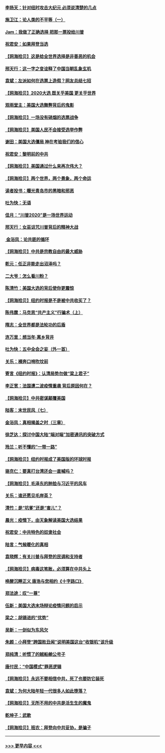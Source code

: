 #### [李扬天：针对纽时攻击大纪元 必须说清楚的几点](../pages/nsc993/n12536001.md?t=11100151) 
#### [施卫江：论人类的不平等（一）](../pages/nsc993/n12535700.md?t=11100151) 
#### [Jam：我做了正确选择 把那一票投给川普](../pages/nsc993/n12535743.md?t=11100151) 
#### [祝君安：如果拜登当选](../pages/nsc993/n12535726.md?t=11100151) 
#### [【网海拾贝】这是给全世界选择是非善恶的机会](../pages/nsc993/n12535061.md?t=11100151) 
#### [邢天行：这一字之变诠释了中国当朝乱象玄机](../pages/nsc993/n12533446.md?t=11100151) 
#### [袁斌：左派如何在选票上造假？网友总结七招](../pages/nsc993/n12533180.md?t=11100151) 
#### [【网海拾贝】2020大选 既关乎美国 更关乎世界](../pages/nsc993/n12533161.md?t=11100151) 
#### [观雨堂主：美国大选舞弊背后的鬼影](../pages/nsc993/n12533153.md?t=11100151) 
#### [【网海拾贝】一场没有硝烟的选票战争](../pages/nsc993/n12531883.md?t=11100151) 
#### [【网海拾贝】美国人民不会接受选举作弊](../pages/nsc993/n12528850.md?t=11100151) 
#### [谢田：美国大选僵局 神在考验我们的信心](../pages/nsc993/n12527932.md?t=11100151) 
#### [祝君安：黎明前的中共](../pages/nsc993/n12524071.md?t=11100151) 
#### [【网海拾贝】美国通过什么来再次伟大？](../pages/nsc993/n12523844.md?t=11100151) 
#### [【网海拾贝】两个世界，两个景象，两个命运](../pages/nsc993/n12521419.md?t=11100151) 
#### [读者投书：曝光青岛市的黑暗和邪恶](../pages/nsc993/n12520988.md?t=11100151) 
#### [吐为快：无语](../pages/nsc993/n12518588.md?t=11100151) 
#### [佳月：“川普2020”是一场世界运动](../pages/nsc993/n12518581.md?t=11100151) 
#### [邢天行：女巫诅咒川普背后的精神大战](../pages/nsc993/n12517257.md?t=11100151) 
#### [ 金浴凤：论共匪的循环](../pages/nsc993/n12517133.md?t=11100151) 
#### [【网海拾贝】中共是宗教自由的最大威胁](../pages/nsc993/n12516879.md?t=11100151) 
#### [乾元：任正非能走出沼泽吗？](../pages/nsc993/n12515831.md?t=11100151) 
#### [二大爷：怎么看川粉？](../pages/nsc993/n12515820.md?t=11100151) 
#### [陈清竹：美国大选的背后使你更震惊](../pages/nsc993/n12515589.md?t=11100151) 
#### [【网海拾贝】纽约时报是不是被中共收买了？](../pages/nsc993/n12515122.md?t=11100151) 
#### [陈伟霆：马克思“共产主义”行骗术（上）](../pages/nsc993/n12510217.md?t=11100151) 
#### [隋志：全世界都是法轮功的后盾](../pages/nsc993/n12510636.md?t=11100151) 
#### [连万里：想当年‧离乡背井](../pages/nsc993/n12510623.md?t=11100151) 
#### [吐为快：五中全会之妄（外一首）](../pages/nsc993/n12510470.md?t=11100151) 
#### [关乐：裸奔口哨吹坟前](../pages/nsc993/n12510403.md?t=11100151) 
#### [寄言《纽约时报》：认清局势勿做“梁上君子”](../pages/nsc993/n12510042.md?t=11100151) 
#### [李正宽：法国遭二波疫情重袭 背后原因何在？](../pages/nsc993/n12509971.md?t=11100151) 
#### [【网海拾贝】中共密谋颠覆美国](../pages/nsc993/n12509816.md?t=11100151) 
#### [陆客：末世民风（七）](../pages/nsc993/n12507822.md?t=11100151) 
#### [金浴凤：真相揭盖之时（三章）](../pages/nsc993/n12507804.md?t=11100151) 
#### [徐芝达：探讨中国大陆“端对端”加密通讯的突破方式](../pages/nsc993/n12507682.md?t=11100151) 
#### [玲兰：听不懂的“一带一路”](../pages/nsc993/n12507669.md?t=11100151) 
#### [【网海拾贝】纽约时报成了美国版的环球时报](../pages/nsc993/n12507053.md?t=11100151) 
#### [骆克仁：要真打台湾还会一直喊吗？](../pages/nsc993/n12506843.md?t=11100151) 
#### [【网海拾贝】毛泽东的肿脸与习近平的风车](../pages/nsc993/n12504537.md?t=11100151) 
#### [关乐：谁还愿见毛岸英？](../pages/nsc993/n12503866.md?t=11100151) 
#### [清竹：是“坑爹”还是“害儿”？](../pages/nsc993/n12503034.md?t=11100151) 
#### [晨光：疫情下，由天象解读美国大选结果](../pages/nsc993/n12502536.md?t=11100151) 
#### [祝君安：中共特色的奴隶社会](../pages/nsc993/n12501529.md?t=11100151) 
#### [陆言：气候暖化的真相](../pages/nsc993/n12501183.md?t=11100151) 
#### [袁晓辉：有关川普与拜登的民调和支持者](../pages/nsc993/n12500433.md?t=11100151) 
#### [【网海拾贝】病毒这笔账，必须算在中共头上](../pages/nsc993/n12500320.md?t=11100151) 
#### [唤醒沉睡正义 唐浩与您相约《十字路口》](../pages/nsc993/n12497980.md?t=11100151) 
#### [郑法途：叹“一尊”](../pages/nsc993/n12498837.md?t=11100151) 
#### [伍新：美国大选末场辩论疫情问题的启示](../pages/nsc993/n12498829.md?t=11100151) 
#### [梁之：胡锡进的“优势”](../pages/nsc993/n12498780.md?t=11100151) 
#### [吴新：一剑似为东风欠](../pages/nsc993/n12498772.md?t=11100151) 
#### [朱颜：小拜登“跨国败丑闻”说明美国这台“收银机”该升级](../pages/nsc993/n12498731.md?t=11100151) 
#### [郑纯清：听惯了的贼船艄公号子](../pages/nsc993/n12498721.md?t=11100151) 
#### [唐付民：“中国模式”罪恶逻辑](../pages/nsc993/n12498310.md?t=11100151) 
#### [【网海拾贝】永远不要相信中共，死了也要防它装死](../pages/nsc993/n12498162.md?t=11100151) 
#### [袁斌：为何大陆年轻一代很多人如此堕落？](../pages/nsc993/n12495696.md?t=11100151) 
#### [【网海拾贝】无所不用的中共是活生生的魔鬼](../pages/nsc993/n12495621.md?t=11100151) 
#### [乾坤子：武歌](../pages/nsc993/n12493391.md?t=11100151) 
#### [【网海拾贝】班农：拜登向中共妥协，是骗子](../pages/nsc993/n12492877.md?t=11100151) 

----
#### [ >>> 更早内容 <<< ](../indexes/nsc993-earlier.md)
